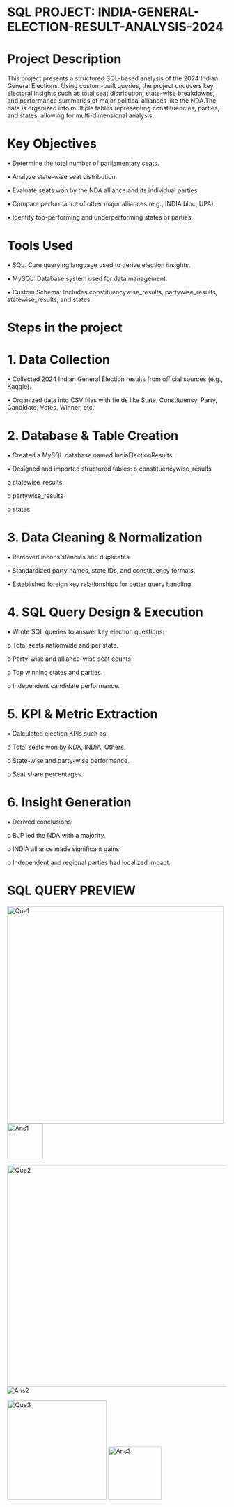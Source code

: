 # SQL PROJECT: INDIA-GENERAL-ELECTION-RESULT-ANALYSIS-2024
# Project Description
This project presents a structured SQL-based analysis of the 2024 Indian General Elections. Using custom-built queries, the project uncovers key electoral insights such as total seat distribution, state-wise breakdowns, and performance summaries of major political alliances like the NDA.The data is organized into multiple tables representing constituencies, parties, and states, allowing for multi-dimensional analysis.
# Key Objectives
•	Determine the total number of parliamentary seats.

•	Analyze state-wise seat distribution.

•	Evaluate seats won by the NDA alliance and its individual parties.

•	Compare performance of other major alliances (e.g., INDIA bloc, UPA).

•	Identify top-performing and underperforming states or parties.
# Tools Used
•	SQL: Core querying language used to derive election insights.

•	MySQL: Database system used for data management.

•	Custom Schema: Includes constituencywise_results, partywise_results, statewise_results, and states.
# Steps in the project
# 1. Data Collection
•	Collected 2024 Indian General Election results from official sources (e.g., Kaggle).

•	Organized data into CSV files with fields like State, Constituency, Party, Candidate, Votes, Winner, etc.

# 2. Database & Table Creation
•	Created a MySQL database named IndiaElectionResults.

•	Designed and imported structured tables:
o	constituencywise_results

o	statewise_results

o	partywise_results

o	states

# 3. Data Cleaning & Normalization
•	Removed inconsistencies and duplicates.

•	Standardized party names, state IDs, and constituency formats.

•	Established foreign key relationships for better query handling.

# 4. SQL Query Design & Execution
•	Wrote SQL queries to answer key election questions:

o	Total seats nationwide and per state.

o	Party-wise and alliance-wise seat counts.

o	Top winning states and parties.

o	Independent candidate performance.

# 5. KPI & Metric Extraction
•	Calculated election KPIs such as:

o	Total seats won by NDA, INDIA, Others.

o	State-wise and party-wise performance.

o	Seat share percentages.

# 6. Insight Generation
•	Derived conclusions:

o	BJP led the NDA with a majority.

o	INDIA alliance made significant gains.

o	Independent and regional parties had localized impact.

# SQL QUERY PREVIEW


<img width="497" alt="Que1" src="https://github.com/user-attachments/assets/ca6c63af-d7ad-4def-8457-0f4029e74d50" />  <img width="82" alt="Ans1" src="https://github.com/user-attachments/assets/9eb055c3-140a-4ee3-8986-16180b85f2d9" />

<img width="506" alt="Que2" src="https://github.com/user-attachments/assets/abbeee40-3bd8-4e6b-8a4b-3496eb0faa4d" />  ![Ans2](https://github.com/user-attachments/assets/781aeef9-e56c-4241-8dc9-16984d3f82b0)

<img width="228" alt="Que3" src="https://github.com/user-attachments/assets/6340bbf9-f670-40c5-8378-0518185baff9" />  <img width="122" alt="Ans3" src="https://github.com/user-attachments/assets/2ecf10a7-6dd6-43f8-9bf4-117d34b9e63b" />
















